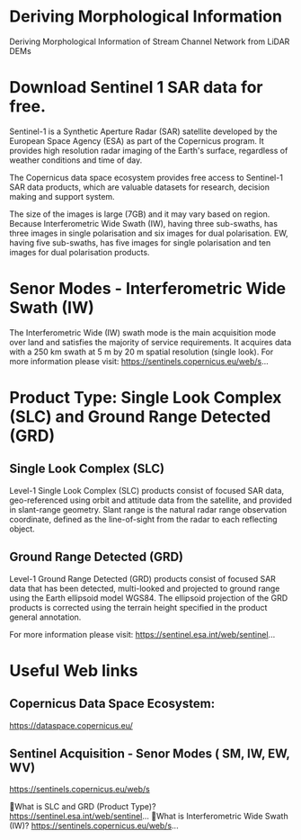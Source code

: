 # Deriving Morphological Information
Deriving Morphological Information of Stream Channel Network from LiDAR DEMs

# Download Sentinel 1 SAR data for free. 

Sentinel-1 is a Synthetic Aperture Radar (SAR) satellite developed by the European Space Agency (ESA) as part of the Copernicus program. It provides high resolution radar imaging of the Earth's surface, regardless of weather conditions and time of day. 

The Copernicus data space ecosystem provides free access to Sentinel-1 SAR data products, which are valuable datasets for research, decision making and support system.

The size of the images is large (7GB) and it may vary based on region. Because Interferometric Wide Swath (IW), having three sub-swaths, has three images in single polarisation and six images for dual polarisation. EW, having five sub-swaths, has five images for single polarisation and ten images for dual polarisation products.

# Senor Modes - Interferometric Wide Swath (IW)
The Interferometric Wide (IW) swath mode is the main acquisition mode over land and satisfies the majority of service requirements. 
It acquires data with a 250 km swath at 5 m by 20 m spatial resolution (single look). 
For more information please visit: https://sentinels.copernicus.eu/web/s...

# Product Type: Single Look Complex (SLC) and Ground Range Detected (GRD)

## Single Look Complex (SLC) 
Level-1 Single Look Complex (SLC) products consist of focused SAR data, geo-referenced using orbit and attitude data from the satellite, and provided in slant-range geometry. Slant range is the natural radar range observation coordinate, defined as the line-of-sight from the radar to each reflecting object. 

## Ground Range Detected (GRD)
Level-1 Ground Range Detected (GRD) products consist of focused SAR data that has been detected, multi-looked and projected to ground range using the Earth ellipsoid model WGS84. The ellipsoid projection of the GRD products is corrected using the terrain height specified in the product general annotation. 

For more information please visit: https://sentinel.esa.int/web/sentinel...

# Useful Web links

## Copernicus Data Space Ecosystem:
https://dataspace.copernicus.eu/

## Sentinel Acquisition - Senor Modes ( SM, IW, EW, WV)
https://sentinels.copernicus.eu/web/s

📌What is SLC and GRD (Product Type)?
https://sentinel.esa.int/web/sentinel...
📌What is Interferometric Wide Swath (IW)?
https://sentinels.copernicus.eu/web/s...
